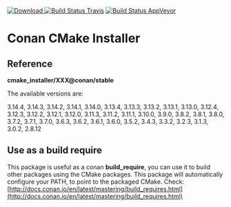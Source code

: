 [![Download](https://api.bintray.com/packages/conan-community/conan/cmake_installer%3Aconan/images/download.svg) ](https://bintray.com/conan-community/conan/cmake_installer%3Aconan/_latestVersion)
[![Build Status Travis](https://travis-ci.org/conan-community/conan-cmake-installer.svg)](https://travis-ci.org/conan-community/conan-cmake-installer)
[![Build Status AppVeyor](https://ci.appveyor.com/api/projects/status/github/conan-community/conan-cmake-installer?svg=true)](https://ci.appveyor.com/project/ConanCIintegration/conan-cmake-installer)

# Conan CMake Installer

## Reference

**cmake_installer/XXX@conan/stable**

The available versions are:

   3.14.4, 3.14.3, 3.14.2, 3.14.1, 3.14.0, 3.13.4, 3.13.3, 3.13.2, 3.13.1, 3.13.0, 3.12.4, 3.12.3, 3.12.2, 3.12.1, 3.12.0, 3.11.3, 3.11.2, 3.11.1, 3.10.0, 3.9.0, 3.8.2, 3.8.1, 3.8.0, 3.7.2, 3.7.1, 3.7.0, 3.6.3, 3.6.2, 3.6.1, 3.6.0, 3.5.2, 3.4.3, 3.3.2, 3.2.3, 3.1.3, 3.0.2, 2.8.12

## Use as a build require

  This package is useful as a conan **build_require**, you can use it to build other packages using the CMake packages.
  This package will automatically configure your PATH, to point to the packaged CMake.
  Check: [http://docs.conan.io/en/latest/mastering/build_requires.html](http://docs.conan.io/en/latest/mastering/build_requires.html)



